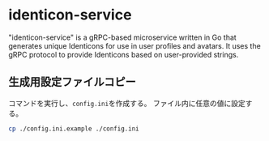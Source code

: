 # identicon-service
"identicon-service" is a gRPC-based microservice written in Go that generates unique Identicons for use in user profiles and avatars.
It uses the gRPC protocol to provide Identicons based on user-provided strings. 



## 生成用設定ファイルコピー
コマンドを実行し、`config.ini`を作成する。
ファイル内に任意の値に設定する。
```sh
cp ./config.ini.example ./config.ini

```